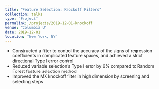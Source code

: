 ```yaml
---
title: "Feature Selection: Knockoff Filters"
collection: talks
type: "Project"
permalink: /projects/2019-12-01-knockoff
venue: "Columbia U"
date: 2019-12-01
location: "New York, NY"
---
```


* Constructed a filter to control the accuracy of the signs of regression coefficients in complicated feature spaces, and achieved a strict directional Type I error control
* Reduced variable selection's Type I error by 6% compared to Random Forest feature selection method
* Improved the MX knockoff filter in high dimension by screening and selecting steps